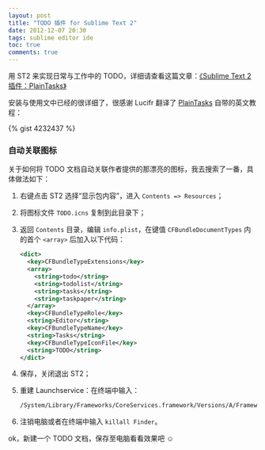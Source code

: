 ```yaml
---
layout: post
title: "TODO 插件 for Sublime Text 2"
date: 2012-12-07 20:30
tags: sublime editor ide
toc: true
comments: true
---
```


用 ST2 来实现日常与工作中的 TODO，详细请查看这篇文章：[《Sublime Text 2 插件：PlainTasks》](http://lucifr.com/2012/09/18/sublime-text-extension-plaintasks/)

安装与使用文中已经的很详细了，很感谢 Lucifr 翻译了 [PlainTasks](https://github.com/aziz/PlainTasks) 自带的英文教程：

{% gist 4232437 %}

### 自动关联图标

关于如何将 TODO 文档自动关联作者提供的那漂亮的图标，我去搜索了一番，具体做法如下：

1.  右键点击 ST2 选择“显示包内容”，进入 `Contents => Resources`；
1.  将图标文件 `TODO.icns` 复制到此目录下；
1.  返回 `Contents` 目录，编辑 `info.plist`，在键值 `CFBundleDocumentTypes` 内的首个 `<array>` 后加入以下代码：

    ``` xml
    <dict>
      <key>CFBundleTypeExtensions</key>
      <array>
        <string>todo</string>
        <string>todolist</string>
        <string>tasks</string>
        <string>taskpaper</string>
      </array>
      <key>CFBundleTypeRole</key>
      <string>Editor</string>
      <key>CFBundleTypeName</key>
      <string>Tasks</string>
      <key>CFBundleTypeIconFile</key>
      <string>TODO</string>
    </dict>
    ```

1.  保存，关闭退出 ST2；
1.  重建 Launchservice：在终端中输入：

    ``` bash
    /System/Library/Frameworks/CoreServices.framework/Versions/A/Frameworks/LaunchServices.framework/Versions/A/Support/lsregister -r -f /Applications/Sublime\ Text\ 2.app/
    ```

1.  注销电脑或者在终端中输入 `killall Finder`。

ok，新建一个 TODO 文档，保存至电脑看看效果吧 ☺
